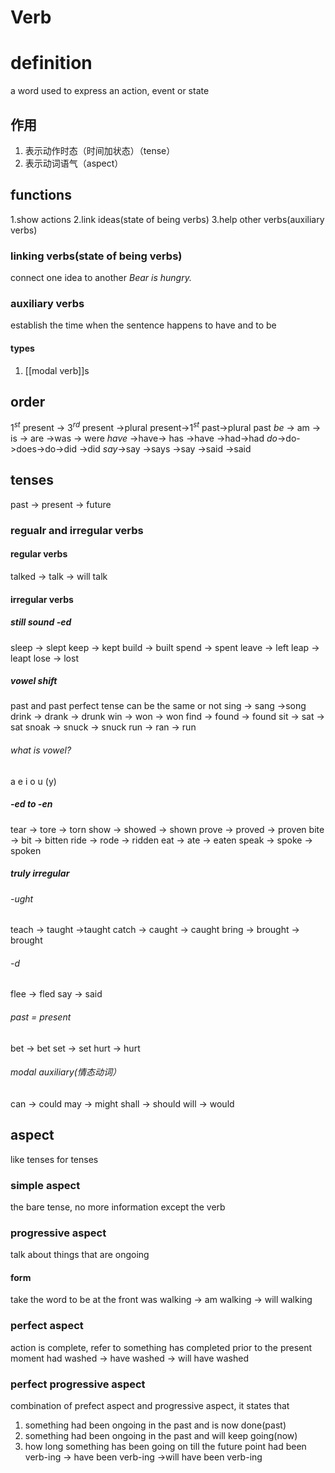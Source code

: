 # Verb

# definition

a word used to express an action, event or state

## 作用

1. 表示动作时态（时间加状态）（tense）
2. 表示动词语气（aspect）

## functions

1.show actions
2.link ideas(state of being verbs)
3.help other verbs(auxiliary verbs)

### linking verbs(state of being verbs)

connect one idea to another
       *Bear is hungry.*

### auxiliary verbs

establish the time when the sentence happens
to have and to be

#### types

1. [[modal verb]]s

## order

$1^{st}$ present  -> $3^{rd}$ present ->plural present->$1^{st}$ past->plural past
*be* -> am -> is -> are ->was -> were
*have* ->have-> has ->have ->had->had
*do*->do->does->do->did ->did
*say*->say ->says ->say ->said ->said

## tenses

past -> present -> future

### regualr and irregular verbs

#### regular verbs

talked -> talk -> will talk

#### irregular verbs

##### still sound -ed

sleep -> slept
keep -> kept
build -> built
spend -> spent
leave -> left
leap -> leapt
lose -> lost

##### vowel shift

past and past perfect tense can be the same or not
sing -> sang ->song
drink -> drank -> drunk
win -> won -> won
find -> found -> found
sit -> sat -> sat
snoak -> snuck -> snuck
run -> ran -> run

###### what is vowel?

a e i o u (y)

##### -ed to -en

tear -> tore -> torn
show -> showed -> shown
prove -> proved -> proven
bite -> bit -> bitten
ride -> rode -> ridden
eat -> ate -> eaten
speak -> spoke -> spoken

##### truly irregular

###### -ught

teach -> taught ->taught
catch -> caught -> caught
bring -> brought -> brought

###### -d

flee -> fled
say -> said

###### past = present

bet -> bet
set -> set
hurt -> hurt

###### modal auxiliary(情态动词）

can -> could
may -> might
shall -> should
will -> would

## aspect

like tenses for tenses

### simple aspect

the bare tense, no more information except the verb

### progressive aspect

talk about things that are ongoing

#### form

take the word to be at the front
was walking -> am walking -> will walking

### perfect aspect

action is complete, refer to something has completed prior to the present moment
had washed -> have washed -> will have washed

### perfect progressive aspect

combination of prefect aspect and progressive aspect, it states that

1. something had been ongoing in the past and is now done(past)
2. something had been ongoing in the past and will keep going(now)
3. how long something has been going on till the future point
   had been verb-ing -> have been verb-ing ->will have been verb-ing
